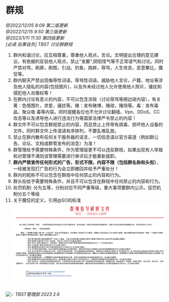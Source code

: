 # 群规

_@2022/12/05 8:09 第二版更新_\
_@2022/12/15 9:50 第三版更新_\
_@2023/1/11 11:30 第四版更新_\
_\[必读 后果自负] TBST 讨论群群规_

1. 群内和谐讨论，应互相尊重，尊重他人观点，言论。文明提出合理的意见建议，有依据的反驳他人观点，禁止"发癫",阴阳怪气等不正常语气和讨论。同时严禁对骂，刷屏，刷图，引战，钓鱼，挑衅，辱骂，人生攻击，恶意攀比，魔怔等。
2. 群内聊天严禁出现侮辱性词语，辱骂性词语，威胁他人言论，户籍、地址等涉及他人隐私的内容(包括图片)，以及外未经过他人允许使用他人照片，骚扰和侵犯他人肖像权等！
3. 在群内讨论有意义的内容，不可以包含涉政（讨论辱骂等擦边球内容），有关黄：色情图片，求爱，骚扰等。赌：发布赌博，赌球，赌场等。毒：发布毒品、聚众吸 毒等内容。同时提醒各位也不允许讨论翻墙、Vpn、DDoS、CC攻击等以及诱导他人进行违法行为等国家法律严令禁止的内容！
4. 群文件不可以包含群规禁止的内容，而且禁止上传带有病毒、损坏他人设备的文件。同时群文件上传请请有序排列，不要乱堆乱放。
5. 禁止在群内散布任何关于服务器的谣言，一切信息请以官方渠道（例如群公告、论坛、文档或群管发布的消息）为准！
6. 群管理给予需要特殊条件，作为管理层更不可以违反群规，如果出现有人举报和对管理不满则该管理需要进行审评后才能重新就职。
7. **群内严禁宣传任何形式的广告，形式不限，内容不限（包括群名称和头衔）**，一经被发现打广告的行为会立即撤回并给予严重处分！
8. 群内的昵称不可以包含在群规中任何禁止的内容和行为。
9. 群头衔给予需要特殊条件，并且不可以包含在群规中任何禁止的内容和行为。
10. 处罚机制: 分为五等，分别对应不同严重等级，重大事项要群内公示。惩罚机制分五个等级
11. 关于魔怔的定义，引用@SO的标准![](.gitbook/assets/image.png)

\
![💡](https://cdn.jsdelivr.net/gh/twitter/twemoji@14/assets/72x72/1f4a1.png) _TBST管理部 2023 2.6_

